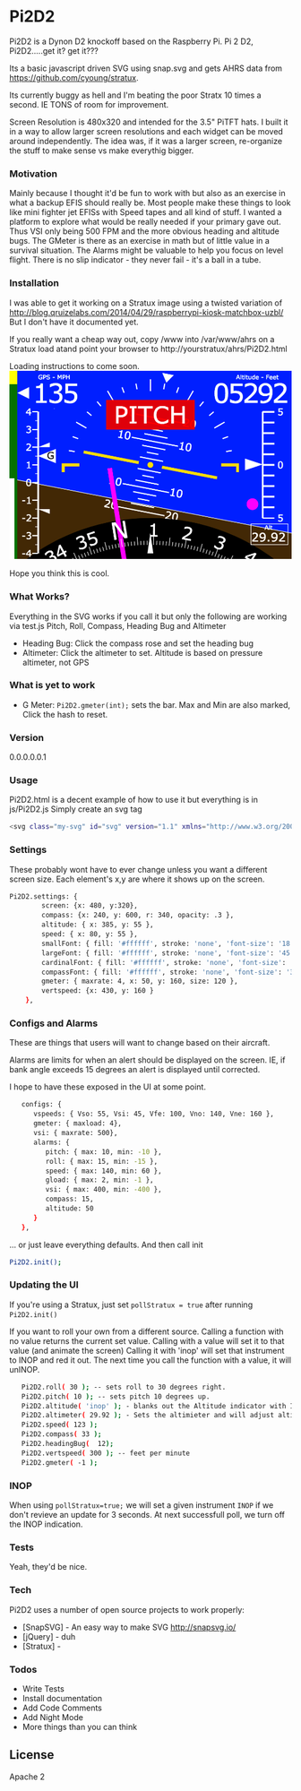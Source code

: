 # Pi2D2

Pi2D2 is a Dynon D2 knockoff based on the Raspberry Pi. Pi 2 D2, Pi2D2.....get it?  get it???

Its a basic javascript driven SVG using snap.svg and gets AHRS data from https://github.com/cyoung/stratux.

Its currently buggy as hell and I'm beating the poor Stratx 10 times a second. IE TONS of room for improvement.

Screen Resolution is 480x320 and intended for the 3.5" PiTFT hats. I built it in a way to allow larger screen resolutions and each widget can be moved around independently. The idea was, if it was a larger screen, re-organize the stuff to make sense vs make everythig bigger.

### Motivation

Mainly because I thought it'd be fun to work with but also as an exercise in what a backup EFIS should really be.
Most people make these things to look like mini fighter jet EFISs with Speed tapes and all kind of stuff.
I wanted a platform to explore what would be really needed if your primary gave out.  Thus VSI only being 500 FPM and the more obvious heading and altitude bugs.
The GMeter is there as an exercise in math but of little value in a survival situation.
The Alarms might be valuable to help you focus on level flight.
There is no slip indicator - they never fail - it's a ball in a tube.

### Installation 
I was able to get it working on a Stratux image using a twisted variation of 
http://blog.qruizelabs.com/2014/04/29/raspberrypi-kiosk-matchbox-uzbl/
But I don't have it documented yet.

If you really want a cheap way out, copy /www into /var/www/ahrs on a Stratux load atand point your browser to http://yourstratux/ahrs/Pi2D2.html

Loading instructions to come soon.
![alt text](https://raw.githubusercontent.com/Bagarre/Pi2D2/master/screenshots/Pi2D2Shot2.png)

Hope you think this is cool.

### What Works?
Everything in the SVG works if you call it but only the following are working via test.js
Pitch, Roll, Compass, Heading Bug and Altimeter
* Heading Bug: Click the compass rose and set the heading bug
* Altimeter: Click the altimeter to set. Altitude is based on pressure altimeter, not GPS


### What is yet to work
* G Meter: `Pi2D2.gmeter(int);` sets the bar. Max and Min are also marked, Click the hash to reset.


### Version
0.0.0.0.0.1

### Usage

Pi2D2.html is a decent example of how to use it but everything is in js/Pi2D2.js
Simply create an svg tag
```sh
<svg class="my-svg" id="svg" version="1.1" xmlns="http://www.w3.org/2000/svg" height="320px" width="480px"></svg>
```
### Settings
These probably wont have to ever change unless you want a different screen size.
Each element's x,y are where it shows up on the screen.

```sh
Pi2D2.settings: {
        screen: {x: 480, y:320},
        compass: {x: 240, y: 600, r: 340, opacity: .3 },
        altitude: { x: 385, y: 55 },
        speed: { x: 80, y: 55 },
        smallFont: { fill: '#ffffff', stroke: 'none', 'font-size': '18', 'text-anchor': 'middle' },
        largeFont: { fill: '#ffffff', stroke: 'none', 'font-size': '45', 'text-anchor': 'middle' },
        cardinalFont: { fill: '#ffffff', stroke: 'none', 'font-size': '40', 'text-anchor': 'middle' },
        compassFont: { fill: '#ffffff', stroke: 'none', 'font-size': '30', 'text-anchor': 'middle' },
        gmeter: { maxrate: 4, x: 50, y: 160, size: 120 },
        vertspeed: {x: 430, y: 160 }
    },

```

### Configs and Alarms
These are things that users will want to change based on their aircraft.

Alarms are limits for when an alert should be displayed on the screen.
IE, if bank angle exceeds 15 degrees an alert is displayed until corrected.

I hope to have these exposed in the UI at some point.
```sh
   configs: {
      vspeeds: { Vso: 55, Vsi: 45, Vfe: 100, Vno: 140, Vne: 160 },
      gmeter: { maxload: 4},
      vsi: { maxrate: 500},
      alarms: {
         pitch: { max: 10, min: -10 },
         roll: { max: 15, min: -15 },  
         speed: { max: 140, min: 60 },
         gload: { max: 2, min: -1 },
         vsi: { max: 400, min: -400 },
         compass: 15,
         altitude: 50
      }
   },

```

 ... or just leave everything defaults.
 And then call init
```sh
Pi2D2.init();
```

### Updating the UI
If you're using a Stratux, just set `pollStratux = true` after running `Pi2D2.init()`

If you want to roll your own from a different source.
Calling a function with no value  returns the current set value.
Calling with a value will set it to that value (and animate the screen)
Calling it with 'inop' will set that instrument to INOP and red it out.
The next time you call the function with a value, it will unINOP.

```sh
   Pi2D2.roll( 30 ); -- sets roll to 30 degrees right.
   Pi2D2.pitch( 10 ); -- sets pitch 10 degrees up.
   Pi2D2.altitude( 'inop' ); - blanks out the Altitude indicator with INOP;   
   Pi2D2.altimeter( 29.92 ); - Sets the altimieter and will adjust altitude accordingly   
   Pi2D2.speed( 123 );
   Pi2D2.compass( 33 );
   Pi2D2.headingBug(  12);
   Pi2D2.vertspeed( 300 ); -- feet per minute
   Pi2D2.gmeter( -1 );
```

### INOP
When using `pollStratux=true;` we will set a given instrument `INOP` if we don't revieve an update for 3 seconds.
At next successfull poll, we turn off the INOP indication.

### Tests
Yeah, they'd be nice.

### Tech

Pi2D2 uses a number of open source projects to work properly:

* [SnapSVG] - An easy way to make SVG http://snapsvg.io/
* [jQuery] - duh
* [Stratux] - 


### Todos

 - Write Tests
 - Install documentation
 - Add Code Comments
 - Add Night Mode
 - More things than you can think

License
----

Apache 2


